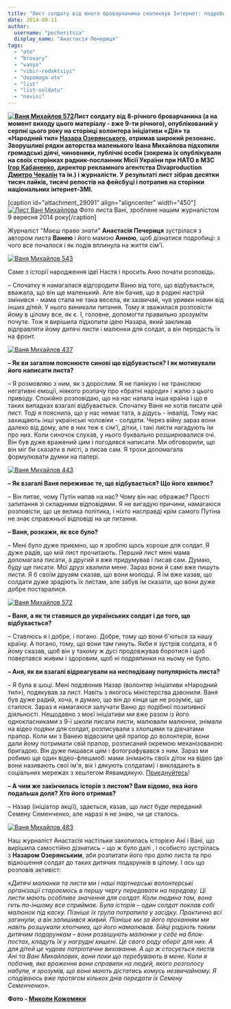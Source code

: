 ```yaml
---
title: "Лист солдату від юного броварчанина сколихнув Інтернет: подробиці та фінал історії"
date: 2014-09-11
author: 
  username: "pecheritsia"
  display_name: "Анастасія Печериця"
tags: 
  - "ato"
  - "brovary"
  - "vanya"
  - "vibir-redaktsiyi"
  - "dopomoga-ato"
  - "list"
  - "list-soldatu"
  - "novini"
---
```


**[![Ваня Михайлов 572](https://mpz.brovary.org/wp-content/uploads/2014/09/Vanya-Mihaylov-572.jpg)](https://mpz.brovary.org/wp-content/uploads/2014/09/Vanya-Mihaylov-572.jpg)Лист солдату від 8-річного броварчанина (а на момент виходу цього матеріалу - вже 9​​-ти річного), опублікований у серпні цього року на сторінці **волонтера ініціативи «Дія» та «Народний тил»** [Назара Озерянського](https://www.facebook.com/dr.ozerianskiy/posts/842684649083284), отримав широкий резонанс. Зворушливі рядки авторства маленького Івана Михайлова підхопили громадські діячі, чиновники, публічні особи (зокрема їх опублікували на своїх сторінках радник-посланник Місії України при НАТО в МЗС [Ігор Кабаненко](https://www.facebook.com/photo.php?fbid=10201375796597252&set=a.4043649869989.1073741826.1844130084&type=1&theater), директор рекламного агентства Divaproduction [Дмитро Чекалін](https://www.facebook.com/Dmitriy.Chekalkin/posts/996106810415572) та ін.) і журналісти. У результаті лист зібрав десятки тисяч лайків, тисячі репостів на фейсбуці і потрапив на сторінки національних інтернет-ЗМІ.**

\[caption id="attachment\_29091" align="aligncenter" width="450"\][![Лист Вані Михайлова](https://mpz.brovary.org/wp-content/uploads/2014/09/List-Vani-Mihaylova.jpg)](https://mpz.brovary.org/wp-content/uploads/2014/09/List-Vani-Mihaylova.jpg) Фото листа Вані, зроблене нашим журналістом 9 вересня 2014 року\[/caption\]

Журналіст "Маєш право знати" **Анастасія Печериця** зустрілася з автором листа **Ванею** і його мамою **Анною**, щоб дізнатися подробиці: з чого все почалося і як подія вплинула на життя сім'ї.

[![Ваня Михайлов 543](https://mpz.brovary.org/wp-content/uploads/2014/09/Vanya-Mihaylov-543.jpg)](https://mpz.brovary.org/wp-content/uploads/2014/09/Vanya-Mihaylov-543.jpg)

Саме з історії народження ідеї Настя і просить Аню почати розповідь.

– Спочатку я намагалася відгородити Ваню від того, що відбувається, вважала, що він ще маленький. Але він бачив, що в родині настрій змінився - мама стала не така весела, як зазвичай, чув уривки новин від інших дітей. У нього виникали питання. Тому я зважилася розповісти йому в цілому все, як є. І, головне, допомогти правильно зрозуміти почуте. Тож я вирішила підхопити ідею Назара, який закликав відправляти йому дитячі листи і малюнки для солдат, а він передасть їх на фронт.

[![Ваня Михайлов 437](https://mpz.brovary.org/wp-content/uploads/2014/09/Vanya-Mihaylov-437.jpg)](https://mpz.brovary.org/wp-content/uploads/2014/09/Vanya-Mihaylov-437.jpg)

**– Як ви загалом пояснюєте синові що відбувається? І як мотивували його написати листа?**

– Я розмовляю з ним, як з дорослим. Я не панікую і не транслюю негативні емоції, ніякого розпачу про «братні народи» і жалю з цього приводу. Спокійно розповідаю, що на нас напала інша країна і що в таких випадках взагалі відбувається. Спочатку Ваня не хотів писати цей лист. Тоді я пояснила, що у нас немає тата, а дідусь - інвалід. Тому нас захищають інші українські чоловіки - солдати. Через війну зараз вони далеко від дому, але в них теж є сім'ї, дітки, і такі листи нагадують їм про них. Коли синочок слухав, у нього буквально розширювалися очі. Він був дуже вражений цим і погодився написати. Ми обговорили, що він міг би сказати в листі, а писав сам. Я трохи допомагала формулювати думки на папері.

[![Ваня Михайлов 443](https://mpz.brovary.org/wp-content/uploads/2014/09/Vanya-Mihaylov-443.jpg)](https://mpz.brovary.org/wp-content/uploads/2014/09/Vanya-Mihaylov-443.jpg)

**– Як взагалі Ваня переживає те, що відбувається? Що його хвилює?**

– Він питає, чому Путін напав на нас? Чому він нас ображає? Прості запитання зі складними відповідями. Я не вигадую причини, намагаюся розповісти, що це велика політика, і ніхто насправді крім самого Путіна не знає справжньої відповіді на це питання.

**– Ваня, розкажи, як все було?**

– Мені було дуже приємно, що я зроблю щось хороше для солдат. Я дуже радів, що мій лист прочитають. Перший лист мені мама допомагала писати, а другий я вже придумував і писав сам. Думаю, буду ще писати. Мої друзі хвалили мене. Зараз вони й самі вже пишуть листи. Я б своїм друзям сказав, що вони молодці. Я їм вже казав, що солдати дуже зрадіють їх листам, але забув їм сказати, що вони дуже добре постаралися.

[![Ваня Михайлов 572](https://mpz.brovary.org/wp-content/uploads/2014/09/Vanya-Mihaylov-572.jpg)](https://mpz.brovary.org/wp-content/uploads/2014/09/Vanya-Mihaylov-572.jpg)

**– Ваня, а як ти ставишся до українських солдат і до того, що відбувається?**

– Ставлюсь я і добре, і погано. Добре, тому що вони б'ються за нашу країну. А погано, тому, що вони там гинуть. Якби я зустрів солдата, я б йому сказав, щоб він у такому ж дусі продовжував боротися і щоб повертався живим і здоровим, щоб ні подряпинки на ньому не було.

**– Аня, як ви взагалі відреагували на несподівану популярність листа?**

– Я була в шоці. Мені подзвонив Назар (волонтер ініціативи «Народний тил»), подякував за лист. Навіть з якогось міністерства дзвонили. Ваня був дуже радий, хоча, я думаю, що він до кінця ще не розуміє, що сталося. Зараз я намагаюся залучати Ваню до подібної позитивної діяльності. Нещодавно з моєї ініціативи ми вже разом із його однокласниками з 9-ї школи писали листи, малювали малюнки, знімали на відео подяки для солдат, розписували з хлопцями та дівчатами прапор. Коли ми з Ванею відвозили цей прапор до волонтерів, вони дали йому потримати свій прапор, розписаний окремою механізованою бригадою. Він дуже пишався цим і фотографувався з ним. Зараз ми робимо ще один відео-флешмоб: мами знімають своїх діток на відео (де вони називають свої ім'я, вік і дякують солдатам) і викладають в соціальних мережах з хештегом #явамдякую. [Приєднуйтесь](https://www.facebook.com/groups/brovary/permalink/893929273970373/)!

**– А чим же закінчилась історія з листом? Вам відомо, яка його подальша доля? Хто його отримав?**

– Назар (ініціатор акції), здається, казав, що лист буде переданий Семену Семенченко, але наразі я не знаю, чи це сталось.

[![Ваня Михайлов 483](https://mpz.brovary.org/wp-content/uploads/2014/09/Vanya-Mihaylov-483.jpg)](https://mpz.brovary.org/wp-content/uploads/2014/09/Vanya-Mihaylov-483.jpg)

Наш журналіст Анастасія настільки захопилась історією Ані і Вані, що вирішила самостійно дізнатись – що ж було далі , і особисто зустрілась з **Назаром Озерянським**, аби розпитати його про долю листа та про відношення солдат до таких дитячих подарунків в цілому. І ось що розповів активіст:

«_Дитячі малюнки та листи ми і наші партнерські волонтерські організації стараємось в першу чергу передавати на передову. Ці листи мають особливе значення для солдат. Коли людина там, вона геть по-іншому все сприймає. Була історія – один солдат поклав собі малюнок під каску. Пізніше їх група потрапила у засідку. Практично всі загинули, а він залишився живий. Пізніше ми за його проханням ми навіть розшукали хлопчика, що його намалював. Бійці радіють таким дитячим подарункам – вони розвішують малюнки у себе на блок-постах, кладуть їх у нагрудні кишені. Це свого роду оберіг для них. А для дітей це чудове патріотичне виховання. А що ж стосується листів Ані та Вані Михайлових, вони поки що перебувають в мене. Коли я побачив, яке враження вони справили на людей, якого розголосу набули, я зрозумів, що вони мають дістатись комусь незвичайному. Я сподіваюсь вже протягом кількох днів передати їх Семену Семенченко_».

**Фото - [Миколи Кожемяки](http://fotokray.com.ua)**
